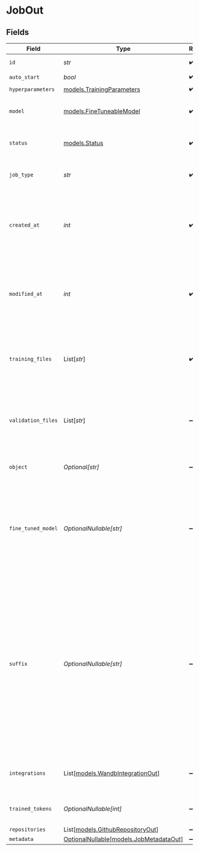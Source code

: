 # JobOut


## Fields

| Field                                                                                                                                                                                                                                   | Type                                                                                                                                                                                                                                    | Required                                                                                                                                                                                                                                | Description                                                                                                                                                                                                                             |
| --------------------------------------------------------------------------------------------------------------------------------------------------------------------------------------------------------------------------------------- | --------------------------------------------------------------------------------------------------------------------------------------------------------------------------------------------------------------------------------------- | --------------------------------------------------------------------------------------------------------------------------------------------------------------------------------------------------------------------------------------- | --------------------------------------------------------------------------------------------------------------------------------------------------------------------------------------------------------------------------------------- |
| `id`                                                                                                                                                                                                                                    | *str*                                                                                                                                                                                                                                   | :heavy_check_mark:                                                                                                                                                                                                                      | The ID of the job.                                                                                                                                                                                                                      |
| `auto_start`                                                                                                                                                                                                                            | *bool*                                                                                                                                                                                                                                  | :heavy_check_mark:                                                                                                                                                                                                                      | N/A                                                                                                                                                                                                                                     |
| `hyperparameters`                                                                                                                                                                                                                       | [models.TrainingParameters](../models/trainingparameters.md)                                                                                                                                                                            | :heavy_check_mark:                                                                                                                                                                                                                      | N/A                                                                                                                                                                                                                                     |
| `model`                                                                                                                                                                                                                                 | [models.FineTuneableModel](../models/finetuneablemodel.md)                                                                                                                                                                              | :heavy_check_mark:                                                                                                                                                                                                                      | The name of the model to fine-tune.                                                                                                                                                                                                     |
| `status`                                                                                                                                                                                                                                | [models.Status](../models/status.md)                                                                                                                                                                                                    | :heavy_check_mark:                                                                                                                                                                                                                      | The current status of the fine-tuning job.                                                                                                                                                                                              |
| `job_type`                                                                                                                                                                                                                              | *str*                                                                                                                                                                                                                                   | :heavy_check_mark:                                                                                                                                                                                                                      | The type of job (`FT` for fine-tuning).                                                                                                                                                                                                 |
| `created_at`                                                                                                                                                                                                                            | *int*                                                                                                                                                                                                                                   | :heavy_check_mark:                                                                                                                                                                                                                      | The UNIX timestamp (in seconds) for when the fine-tuning job was created.                                                                                                                                                               |
| `modified_at`                                                                                                                                                                                                                           | *int*                                                                                                                                                                                                                                   | :heavy_check_mark:                                                                                                                                                                                                                      | The UNIX timestamp (in seconds) for when the fine-tuning job was last modified.                                                                                                                                                         |
| `training_files`                                                                                                                                                                                                                        | List[*str*]                                                                                                                                                                                                                             | :heavy_check_mark:                                                                                                                                                                                                                      | A list containing the IDs of uploaded files that contain training data.                                                                                                                                                                 |
| `validation_files`                                                                                                                                                                                                                      | List[*str*]                                                                                                                                                                                                                             | :heavy_minus_sign:                                                                                                                                                                                                                      | A list containing the IDs of uploaded files that contain validation data.                                                                                                                                                               |
| `object`                                                                                                                                                                                                                                | *Optional[str]*                                                                                                                                                                                                                         | :heavy_minus_sign:                                                                                                                                                                                                                      | The object type of the fine-tuning job.                                                                                                                                                                                                 |
| `fine_tuned_model`                                                                                                                                                                                                                      | *OptionalNullable[str]*                                                                                                                                                                                                                 | :heavy_minus_sign:                                                                                                                                                                                                                      | The name of the fine-tuned model that is being created. The value will be `null` if the fine-tuning job is still running.                                                                                                               |
| `suffix`                                                                                                                                                                                                                                | *OptionalNullable[str]*                                                                                                                                                                                                                 | :heavy_minus_sign:                                                                                                                                                                                                                      | Optional text/code that adds more context for the model. When given a `prompt` and a `suffix` the model will fill what is between them. When `suffix` is not provided, the model will simply execute completion starting with `prompt`. |
| `integrations`                                                                                                                                                                                                                          | List[[models.WandbIntegrationOut](../models/wandbintegrationout.md)]                                                                                                                                                                    | :heavy_minus_sign:                                                                                                                                                                                                                      | A list of integrations enabled for your fine-tuning job.                                                                                                                                                                                |
| `trained_tokens`                                                                                                                                                                                                                        | *OptionalNullable[int]*                                                                                                                                                                                                                 | :heavy_minus_sign:                                                                                                                                                                                                                      | Total number of tokens trained.                                                                                                                                                                                                         |
| `repositories`                                                                                                                                                                                                                          | List[[models.GithubRepositoryOut](../models/githubrepositoryout.md)]                                                                                                                                                                    | :heavy_minus_sign:                                                                                                                                                                                                                      | N/A                                                                                                                                                                                                                                     |
| `metadata`                                                                                                                                                                                                                              | [OptionalNullable[models.JobMetadataOut]](../models/jobmetadataout.md)                                                                                                                                                                  | :heavy_minus_sign:                                                                                                                                                                                                                      | N/A                                                                                                                                                                                                                                     |